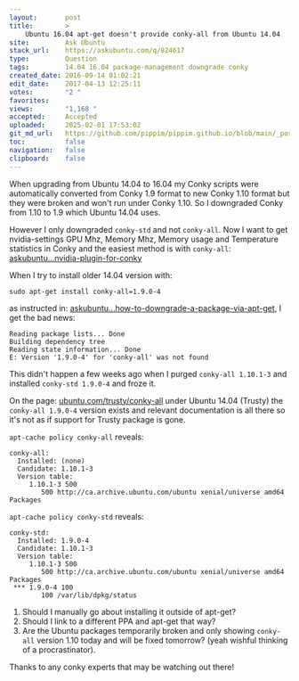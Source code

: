 ```yaml
---
layout:       post
title:        >
    Ubuntu 16.04 apt-get doesn't provide conky-all from Ubuntu 14.04
site:         Ask Ubuntu
stack_url:    https://askubuntu.com/q/824617
type:         Question
tags:         14.04 16.04 package-management downgrade conky
created_date: 2016-09-14 01:02:21
edit_date:    2017-04-13 12:25:11
votes:        "2 "
favorites:    
views:        "1,168 "
accepted:     Accepted
uploaded:     2025-02-01 17:53:02
git_md_url:   https://github.com/pippim/pippim.github.io/blob/main/_posts/2016/2016-09-14-Ubuntu-16.04-apt-get-doesn_t-provide-conky-all-from-Ubuntu-14.04.md
toc:          false
navigation:   false
clipboard:    false
---
```


When upgrading from Ubuntu 14.04 to 16.04 my Conky scripts were automatically converted from Conky 1.9 format to new Conky 1.10 format but they were broken and won't run under Conky 1.10. So I downgraded Conky from 1.10 to 1.9 which Ubuntu 14.04 uses.

However I only downgraded `conky-std` and not `conky-all`. Now I want to get nvidia-settings GPU Mhz, Memory Mhz, Memory usage and Temperature statistics in Conky and the easiest method is with `conky-all`: [askubuntu...nvidia-plugin-for-conky][1]

When I try to install older 14.04 version with:

``` 
sudo apt-get install conky-all=1.9.0-4
```

as instructed in: [askubuntu...how-to-downgrade-a-package-via-apt-get][2], I get the bad news:

``` 
Reading package lists... Done
Building dependency tree       
Reading state information... Done
E: Version '1.9.0-4' for 'conky-all' was not found
```

This didn't happen a few weeks ago when I purged `conky-all 1.10.1-3` and installed `conky-std 1.9.0-4` and froze it.

On the page: [ubuntu.com/trusty/conky-all][3] under Ubuntu 14.04 (Trusty) the `conky-all 1.9.0-4` version exists and relevant documentation is all there so it's not as if support for Trusty package is gone.

`apt-cache policy conky-all` reveals:

``` 
conky-all:
  Installed: (none)
  Candidate: 1.10.1-3
  Version table:
     1.10.1-3 500
        500 http://ca.archive.ubuntu.com/ubuntu xenial/universe amd64 Packages
```

`apt-cache policy conky-std` reveals:

``` 
conky-std:
  Installed: 1.9.0-4
  Candidate: 1.10.1-3
  Version table:
     1.10.1-3 500
        500 http://ca.archive.ubuntu.com/ubuntu xenial/universe amd64 Packages
 *** 1.9.0-4 100
        100 /var/lib/dpkg/status
```

 1. Should I manually go about installing it outside of apt-get? 
 2. Should I link to a different PPA and apt-get that way?
 3. Are the Ubuntu packages temporarily broken and only showing `conky-all` version 1.10 today and will be fixed tomorrow? (yeah wishful thinking of a procrastinator).

Thanks to any conky experts that may be watching out there!

  [1]: https://askubuntu.com/questions/147283/nvidia-plugin-for-conky
  [2]: https://askubuntu.com/questions/138284/how-to-downgrade-a-package-via-apt-get
  [3]: http://packages.ubuntu.com/trusty/conky-all
